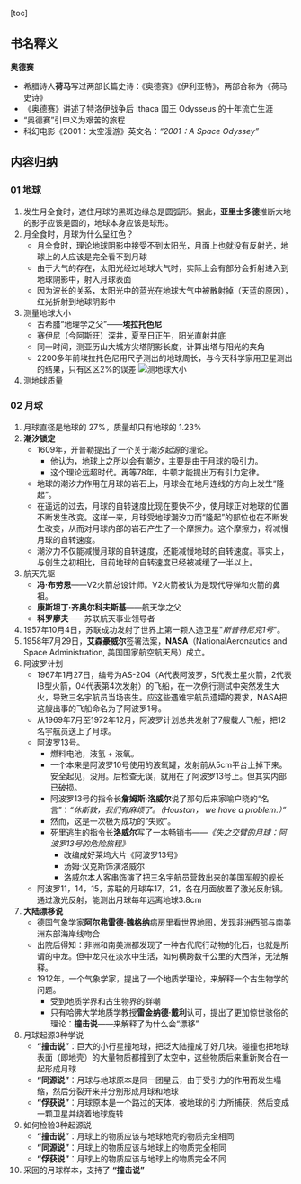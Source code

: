 [toc]

## 书名释义

**奥德赛**

- 希腊诗人**荷马**写过两部长篇史诗：《奥德赛》《伊利亚特》，两部合称为《荷马史诗》
- 《奥德赛》讲述了特洛伊战争后 Ithaca 国王 Odysseus 的十年流亡生涯
- “奥德赛”引申义为艰苦的旅程
- 科幻电影《2001：太空漫游》英文名：*“2001：A Space Odyssey”*

## 内容归纳

### 01 地球

1. 发生月全食时，遮住月球的黑斑边缘总是圆弧形。据此，**亚里士多德**推断大地的影子应该是圆的，地球本身应该是球形。
1. 月全食时，月球为什么呈红色？
    - 月全食时，理论地球阴影中接受不到太阳光，月面上也就没有反射光，地球上的人应该是完全看不到月球
    - 由于大气的存在，太阳光经过地球大气时，实际上会有部分会折射进入到地球阴影中，射入月球表面
    - 因为波长的关系，太阳光中的蓝光在地球大气中被散射掉（天蓝的原因），红光折射到地球阴影中
1. 测量地球大小
    - 古希腊“地理学之父”——**埃拉托色尼**
    - 赛伊尼（今阿斯旺）深井，夏至日正午，阳光直射井底
    - 同一时间，测亚历山大城方尖塔阴影长度，计算出塔与阳光的夹角
    - 2200多年前埃拉托色尼用尺子测出的地球周长，与今天科学家用卫星测出的结果，只有区区2%的误差
    ![测地球大小](https://res.weread.qq.com/wrepub/epub_26793464_10)
1. 测地球质量

### 02 月球

1. 月球直径是地球的 27%，质量却只有地球的 1.23%
1. **潮汐锁定**
    - 1609年，开普勒提出了一个关于潮汐起源的理论。
        + 他认为，地球上之所以会有潮汐，主要是由于月球的吸引力。
        + 这个理论远超时代。再等78年，牛顿才能提出万有引力定律。
    - 地球的潮汐力作用在月球的岩石上，月球会在地月连线的方向上发生“隆起”。
    - 在遥远的过去，月球的自转速度比现在要快不少，使月球正对地球的位置不断发生改变。这样一来，月球受地球潮汐力而“隆起”的部位也在不断发生改变，从而对月球内部的岩石产生了一个摩擦力。这个摩擦力，将减慢月球的自转速度。
    - 潮汐力不仅能减慢月球的自转速度，还能减慢地球的自转速度。事实上，与创生之初相比，目前地球的自转速度已经被减缓了一半以上。
1. 航天先驱
    - **冯·布劳恩**——V2火箭总设计师。V2火箭被认为是现代导弹和火箭的鼻祖。
    - **康斯坦丁·齐奥尔科夫斯基**——航天学之父
    - **科罗廖夫**——苏联航天事业领导者
1. 1957年10月4日，苏联成功发射了世界上第一颗人造卫星"*斯普特尼克1号*"。
1. 1958年7月29日，**艾森豪威尔**签署法案，**NASA**（NationalAeronautics and Space Administration, 美国国家航空航天局）成立。
1. 阿波罗计划
    - 1967年1月27日，编号为AS-204（A代表阿波罗，S代表土星火箭，2代表IB型火箭，04代表第4次发射）的飞船，在一次例行测试中突然发生大火，导致三名宇航员当场丧生。应这些遇难宇航员遗孀的要求，NASA把这艘出事的飞船命名为了阿波罗1号。
    - 从1969年7月至1972年12月，阿波罗计划总共发射了7艘载人飞船，把12名宇航员送上了月球。
    - 阿波罗13号。
        + 燃料电池，液氢 + 液氧。
        + 一个本来是阿波罗10号使用的液氧罐，发射前从5cm平台上掉下来。安全起见，没用。后检查无误，就用在了阿波罗13号上。但其实内部已破损。
        + 阿波罗13号的指令长**詹姆斯·洛威尔**说了那句后来家喻户晓的“名言”：*“休斯敦，我们有麻烦了。（Houston， we have a problem.）”*
        + 然而，这是一次极为成功的“失败”。
        + 死里逃生的指令长**洛威尔**写了一本畅销书——*《失之交臂的月球：阿波罗13号的危险旅程》*
            - 改编成好莱坞大片《阿波罗13号》
            - 汤姆·汉克斯饰演洛威尔
            - 洛威尔本人客串饰演了把三名宇航员营救出来的美国军舰的舰长
    - 阿波罗11，14，15，苏联的月球车17，21，各在月面放置了激光反射镜。通过激光反射，能测出月球每年远离地球3.8cm
1. **大陆漂移说**
    - 德国气象学家**阿尔弗雷德·魏格纳**病房里看世界地图，发现非洲西部与南美洲东部海岸线吻合
    - 出院后得知：非洲和南美洲都发现了一种古代爬行动物的化石，也就是所谓的中龙。但中龙只在淡水中生活，如何横跨数千公里的大西洋，无法解释。
    - 1912年，一个气象学家，提出了一个地质学理论，来解释一个古生物学的问题。
        + 受到地质学界和古生物界的群嘲
        + 只有哈佛大学地质学教授**雷金纳德·戴利**认可，提出了更加惊世骇俗的理论：**撞击说**——来解释了为什么会“漂移”
1. 月球起源3种学说
    - **“撞击说”**：巨大的小行星撞地球，把泛大陆撞成了好几块。碰撞也把地球表面（即地壳）的大量物质都撞到了太空中，这些物质后来重新聚合在一起形成月球
    - **“同源说”**：月球与地球原本是同一团星云，由于受引力的作用而发生塌缩，然后分裂开来并分别形成月球和地球
    - **“俘获说”**：月球原本是一个路过的天体，被地球的引力所捕获，然后变成一颗卫星并绕着地球旋转
1. 如何检验3种起源说
    - **“撞击说”**：月球上的物质应该与地球地壳的物质完全相同
    - **“同源说”**：月球上的物质应该与地球上的物质完全相同
    - **“俘获说”**：月球上的物质应该与地球上的物质完全不同
1. 采回的月球样本，支持了 **“撞击说”**
